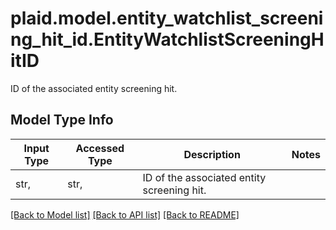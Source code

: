 # plaid.model.entity_watchlist_screening_hit_id.EntityWatchlistScreeningHitID

ID of the associated entity screening hit.

## Model Type Info
Input Type | Accessed Type | Description | Notes
------------ | ------------- | ------------- | -------------
str,  | str,  | ID of the associated entity screening hit. | 

[[Back to Model list]](../../README.md#documentation-for-models) [[Back to API list]](../../README.md#documentation-for-api-endpoints) [[Back to README]](../../README.md)

